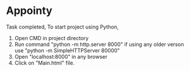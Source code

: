 # Appointy
Task completed, To start project using Python, 
1. Open CMD in project directory 
2. Run command "python -m http.server 8000" if using any older verson use "python -m SimpleHTTPServer 80000"
4. Open "localhost:8000" in any browser
5. Click on "Main.html" file.
